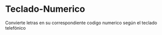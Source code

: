 # Teclado-Numerico
Convierte letras en su correspondiente codigo numerico según el teclado telefónico
